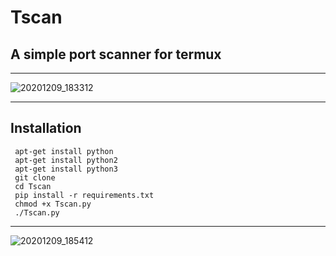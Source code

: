 # Tscan
## A simple port scanner for termux
***
![20201209_183312](https://user-images.githubusercontent.com/56459297/101634537-de843b00-3a4e-11eb-985e-f59ebe0bd69e.jpg)
***
## Installation
```
 apt-get install python 
 apt-get install python2
 apt-get install python3
 git clone 
 cd Tscan
 pip install -r requirements.txt
 chmod +x Tscan.py
 ./Tscan.py
```
***

![20201209_185412](https://user-images.githubusercontent.com/56459297/101635434-fd370180-3a4f-11eb-8ebd-70a34ff1ffbd.jpg)
